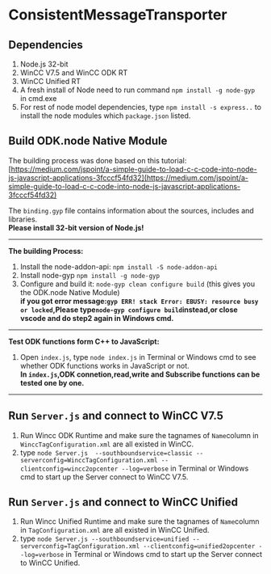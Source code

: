 # ConsistentMessageTransporter

## Dependencies
1. Node.js 32-bit  
2. WinCC V7.5  and WinCC ODK RT  
3. WinCC Unified RT
4. A fresh install of Node need to run command `npm install -g node-gyp` in cmd.exe  
5. For rest of node model dependencies,  type `npm install -s express..` to install the node modules which `package.json` listed.  

## Build ODK.node Native Module
The building process was done based on this tutorial:[https://medium.com/jspoint/a-simple-guide-to-load-c-c-code-into-node-js-javascript-applications-3fcccf54fd32](https://medium.com/jspoint/a-simple-guide-to-load-c-c-code-into-node-js-javascript-applications-3fcccf54fd32)

The `binding.gyp` file contains information about the sources, includes and libraries.  
**Please install 32-bit version of Node.js!**  
***
**The building Process:**  
1. Install the node-addon-api: `npm install -S node-addon-api`
2. Install node-gyp `npm install -g node-gyp`
3. Configure and build it: `node-gyp clean configure build` (this gives you the ODK.node Native Module)  
**if you got error message:`gyp ERR! stack Error: EBUSY: resource busy or locked`,Please type`node-gyp configure build`instead,or close vscode and do step2 again in Windows cmd.**
*** 
 **Test ODK functions form C++ to JavaScript:**  
 1. Open `index.js`, type `node index.js` in Terminal or Windows cmd to see  whether ODK functions works in JavaScript or not.   
 **In `index.js`,ODK connetion,read,write and Subscribe functions can be tested one by one.**     
***   
 ## Run `Server.js` and connect to WinCC V7.5 
1. Run Wincc ODK Runtime and make sure the tagnames of  `Name`column in `WinccTagConfiguration.xml` are all existed in WinCC.  
2. type `node Server.js  --southboundservice=classic --serverconfig=WinccTagConfiguration.xml --clientconfig=wincc2opcenter --log=verbose` in Terminal or Windows cmd to start up the Server connect to WinCC V7.5.    

 ## Run `Server.js` and connect to WinCC Unified
1. Run Wincc Unified Runtime and make sure the tagnames of `Name`column in `TagConfiguration.xml` are all existed in WinCC Unified.  
2. type `node Server.js --southboundservice=unified --serverconfig=TagConfiguration.xml --clientconfig=unified2opcenter --log=verbose` in Terminal or Windows cmd to start up the Server connect to WinCC Unified.  



